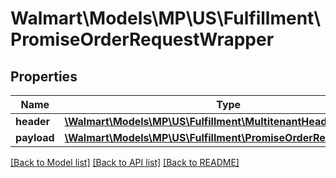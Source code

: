 # Walmart\Models\MP\US\Fulfillment\PromiseOrderRequestWrapper

## Properties

Name | Type | Description | Notes
------------ | ------------- | ------------- | -------------
**header** | [**\Walmart\Models\MP\US\Fulfillment\MultitenantHeaderWrapper**](MultitenantHeaderWrapper.md) |  |
**payload** | [**\Walmart\Models\MP\US\Fulfillment\PromiseOrderRequestPayload**](PromiseOrderRequestPayload.md) |  | [optional]


[[Back to Model list]](./) [[Back to API list]](../../../../../README.md#supported-apis) [[Back to README]](../../../../../README.md)
